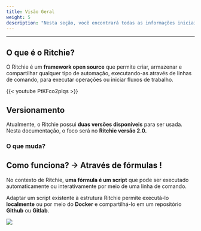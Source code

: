```yaml
---
title: Visão Geral
weight: 5
description: "Nesta seção, você encontrará todas as informações iniciais sobre o Ritchie."
---
```


---

## O que é o Ritchie?

O Ritchie é um **framework open source** que permite criar, armazenar e compartilhar qualquer tipo de automação, executando-as através de linhas de comando, para executar operações ou iniciar fluxos de trabalho.

{{< youtube PtKFco2pIqs >}}

## **Versionamento**

Atualmente, o Ritchie possui **duas versões disponíveis** para ser usada. Nesta documentação, o foco será no **Ritchie versão 2.0.**

### **O que muda?**

## **Como funciona? → Através de fórmulas !**

No contexto de Ritchie, **uma fórmula é um script** que pode ser executado automaticamente ou interativamente por meio de uma linha de comando.

Adaptar um script existente à estrutura Ritchie permite executá-lo **localmente** ou por meio do **Docker** e compartilhá-lo em um repositório **Github** ou **Gitlab**.

![](/docs-ritchie/formula-ritchie-en%20%281%29.jpg)
